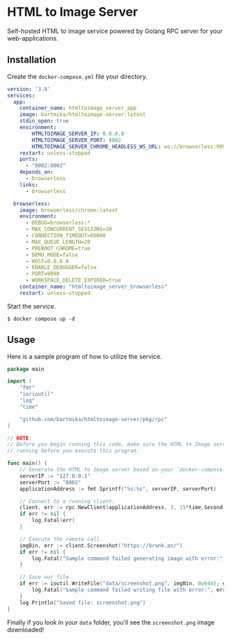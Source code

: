 # HTML to Image Server

Self-hosted HTML to image service powered by Golang RPC server for your web-applications.

## Installation

Create the `docker-compose.yml` file your directory.

```yaml
version: '3.8'
services:
  app:
    container_name: htmltoimage_server_app
    image: bartmika/htmltoimage-server:latest
    stdin_open: true
    environment:
        HTMLTOIMAGE_SERVER_IP: 0.0.0.0
        HTMLTOIMAGE_SERVER_PORT: 8002
        HTMLTOIMAGE_SERVER_CHROME_HEADLESS_WS_URL: ws://browserless:9090
    restart: unless-stopped
    ports:
      - "8002:8002"
    depends_on:
      - browserless
    links:
      - browserless

  browserless:
    image: browserless/chrome:latest
    environment:
      - DEBUG=browserless:*
      - MAX_CONCURRENT_SESSIONS=10
      - CONNECTION_TIMEOUT=60000
      - MAX_QUEUE_LENGTH=20
      - PREBOOT_CHROME=true
      - DEMO_MODE=false
      - HOST=0.0.0.0
      - ENABLE_DEBUGGER=false
      - PORT=9090
      - WORKSPACE_DELETE_EXPIRED=true
    container_name: "htmltoimage_server_browserless"
    restart: unless-stopped
```

Start the service.

```shell
$ docker compose up -d
```

## Usage

Here is a sample program of how to utilize the service.

```go
package main

import (
	"fmt"
	"io/ioutil"
	"log"
	"time"

	"github.com/bartmika/htmltoimage-server/pkg/rpc"
)

// NOTE:
// Before you begin running this code, make sure the HTML to Image server is
// running before you execute this program.

func main() {
	// Generate the HTML to Image server based on your `docker-compose.yml`.
	serverIP := "127.0.0.1"
	serverPort := "8002"
	applicationAddress := fmt.Sprintf("%s:%s", serverIP, serverPort)

	// Connect to a running client.
	client, err := rpc.NewClient(applicationAddress, 3, 15*time.Second)
	if err != nil {
		log.Fatal(err)
	}

    // Execute the remote call.
    imgBin, err := client.Screenshot("https://brank.as/")
    if err != nil {
        log.Fatal("Sample command failed generating image with error:", err)
    }

    // Save our file.
    if err := ioutil.WriteFile("data/screenshot.png", imgBin, 0o644); err != nil {
        log.Fatal("Sample command failed writing file with error:", err)
    }
    log.Println("Saved file: screenshot.png")
}
```

Finally if you look in your `data` folder, you'll see the `screenshot.png` image downloaded!
